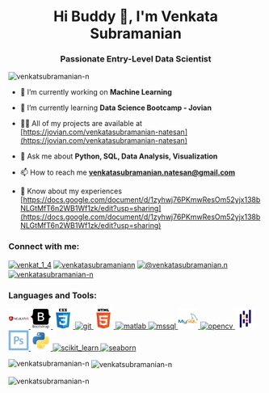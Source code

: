<h1 align="center">Hi Buddy 👋, I'm Venkata Subramanian</h1>
<h3 align="center">Passionate Entry-Level Data Scientist</h3>

<p align="left"> <img src="https://komarev.com/ghpvc/?username=venkatsubramanian-n&label=Profile%20views&color=0e75b6&style=flat" alt="venkatsubramanian-n" /> </p>

- 🔭 I’m currently working on **Machine Learning**

- 🌱 I’m currently learning **Data Science Bootcamp - Jovian**

- 👨‍💻 All of my projects are available at [https://jovian.com/venkatasubramanian-natesan](https://jovian.com/venkatasubramanian-natesan)

- 💬 Ask me about **Python, SQL, Data Analysis, Visualization**

- 📫 How to reach me **venkatasubramanian.natesan@gmail.com**

- 📄 Know about my experiences [https://docs.google.com/document/d/1zyhwj76PKmwResOm52yjx138bNLGtMfT6n2WB1Wf1zk/edit?usp=sharing](https://docs.google.com/document/d/1zyhwj76PKmwResOm52yjx138bNLGtMfT6n2WB1Wf1zk/edit?usp=sharing)

<h3 align="left">Connect with me:</h3>
<p align="left">
<a href="https://twitter.com/venkat_1_4" target="blank"><img align="center" src="https://raw.githubusercontent.com/rahuldkjain/github-profile-readme-generator/master/src/images/icons/Social/twitter.svg" alt="venkat_1_4" height="30" width="40" /></a>
<a href="https://linkedin.com/in/venkatasubramaniann" target="blank"><img align="center" src="https://raw.githubusercontent.com/rahuldkjain/github-profile-readme-generator/master/src/images/icons/Social/linked-in-alt.svg" alt="venkatasubramaniann" height="30" width="40" /></a>
<a href="https://medium.com/@venkatasubramanian.n" target="blank"><img align="center" src="https://raw.githubusercontent.com/rahuldkjain/github-profile-readme-generator/master/src/images/icons/Social/medium.svg" alt="@venkatasubramanian.n" height="30" width="40" /></a>
<a href="https://www.leetcode.com/venkatasubramanian-n" target="blank"><img align="center" src="https://raw.githubusercontent.com/rahuldkjain/github-profile-readme-generator/master/src/images/icons/Social/leet-code.svg" alt="venkatasubramanian-n" height="30" width="40" /></a>
</p>

<h3 align="left">Languages and Tools:</h3>
<p align="left"> <a href="https://angular.io" target="_blank" rel="noreferrer"> <img src="https://raw.githubusercontent.com/devicons/devicon/master/icons/angularjs/angularjs-original-wordmark.svg" alt="angularjs" width="40" height="40"/> </a> <a href="https://getbootstrap.com" target="_blank" rel="noreferrer"> <img src="https://raw.githubusercontent.com/devicons/devicon/master/icons/bootstrap/bootstrap-plain-wordmark.svg" alt="bootstrap" width="40" height="40"/> </a> <a href="https://www.w3schools.com/css/" target="_blank" rel="noreferrer"> <img src="https://raw.githubusercontent.com/devicons/devicon/master/icons/css3/css3-original-wordmark.svg" alt="css3" width="40" height="40"/> </a> <a href="https://git-scm.com/" target="_blank" rel="noreferrer"> <img src="https://www.vectorlogo.zone/logos/git-scm/git-scm-icon.svg" alt="git" width="40" height="40"/> </a> <a href="https://www.w3.org/html/" target="_blank" rel="noreferrer"> <img src="https://raw.githubusercontent.com/devicons/devicon/master/icons/html5/html5-original-wordmark.svg" alt="html5" width="40" height="40"/> </a> <a href="https://www.mathworks.com/" target="_blank" rel="noreferrer"> <img src="https://upload.wikimedia.org/wikipedia/commons/2/21/Matlab_Logo.png" alt="matlab" width="40" height="40"/> </a> <a href="https://www.microsoft.com/en-us/sql-server" target="_blank" rel="noreferrer"> <img src="https://www.svgrepo.com/show/303229/microsoft-sql-server-logo.svg" alt="mssql" width="40" height="40"/> </a> <a href="https://www.mysql.com/" target="_blank" rel="noreferrer"> <img src="https://raw.githubusercontent.com/devicons/devicon/master/icons/mysql/mysql-original-wordmark.svg" alt="mysql" width="40" height="40"/> </a> <a href="https://opencv.org/" target="_blank" rel="noreferrer"> <img src="https://www.vectorlogo.zone/logos/opencv/opencv-icon.svg" alt="opencv" width="40" height="40"/> </a> <a href="https://pandas.pydata.org/" target="_blank" rel="noreferrer"> <img src="https://raw.githubusercontent.com/devicons/devicon/2ae2a900d2f041da66e950e4d48052658d850630/icons/pandas/pandas-original.svg" alt="pandas" width="40" height="40"/> </a> <a href="https://www.photoshop.com/en" target="_blank" rel="noreferrer"> <img src="https://raw.githubusercontent.com/devicons/devicon/master/icons/photoshop/photoshop-line.svg" alt="photoshop" width="40" height="40"/> </a> <a href="https://www.python.org" target="_blank" rel="noreferrer"> <img src="https://raw.githubusercontent.com/devicons/devicon/master/icons/python/python-original.svg" alt="python" width="40" height="40"/> </a> <a href="https://scikit-learn.org/" target="_blank" rel="noreferrer"> <img src="https://upload.wikimedia.org/wikipedia/commons/0/05/Scikit_learn_logo_small.svg" alt="scikit_learn" width="40" height="40"/> </a> <a href="https://seaborn.pydata.org/" target="_blank" rel="noreferrer"> <img src="https://seaborn.pydata.org/_images/logo-mark-lightbg.svg" alt="seaborn" width="40" height="40"/> </a> </p>

<p><img align="left" src="https://github-readme-stats.vercel.app/api/top-langs?username=venkatsubramanian-n&show_icons=true&locale=en&layout=compact" alt="venkatsubramanian-n" /></p>

<p>&nbsp;<img align="center" src="https://github-readme-stats.vercel.app/api?username=venkatsubramanian-n&show_icons=true&locale=en" alt="venkatsubramanian-n" /></p>

<p><img align="center" src="https://github-readme-streak-stats.herokuapp.com/?user=venkatsubramanian-n&" alt="venkatsubramanian-n" /></p>
